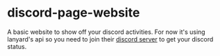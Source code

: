 # discord-page-website
A basic website to show off your discord activities. For now it's using lanyard's api so you need to join their [discord server](https://discord.gg/lanyard) to get your discord status.
